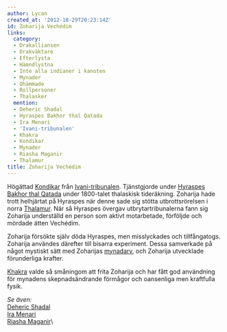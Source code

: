 ```yaml
---
author: Lycan
created_at: '2012-10-29T20:23:14Z'
id: Zoharija Vechédim
links:
  category:
  - Drakalliansen
  - Drakväktare
  - Efterlysta
  - Hämndlystna
  - Inte alla indianer i kanoten
  - Mynader
  - Ohämmade
  - Rollpersoner
  - Thalasker
  mention:
  - Deheric Shadal
  - Hyraspes Bakhor thal Qatada
  - Ira Menari
  - 'Ivani-tribunalen'
  - Khakra
  - Kondikar
  - Mynader
  - Riasha Maganir
  - Thalamur
title: Zoharija Vechédim
---
```


Högättad [Kondikar] från [Ivani-tribunalen]. Tjänstgjorde under [Hyraspes Bakhor thal Qatada] under
1800-talet thalaskisk tideräkning. Zoharija hade trott helhjärtat på Hyraspes när denne sade sig
stötta utbrottsrörelsen i norra [Thalamur]. När så Hyraspes övergav utbrytartribunalerna fann sig
Zoharija underställd en person som aktivt motarbetade, förföljde och mördade ätten Vechédim.

Zoharija försökte själv döda Hyraspes, men misslyckades och tillfångatogs. Zoharija användes
därefter till bisarra experiment. Dessa samverkade på något mystiskt sätt med Zoharijas [mynadarv],
och Zoharija utvecklade förunderliga krafter.

[Khakra] valde så småningom att frita Zoharija och har fått god användning för mynadens
skepnadsändrande förmågor och oansenliga men kraftfulla fysik.

*Se även:*\
[Deheric Shadal][]\
[Ira Menari][]\
[Riasha Maganir]\

  [Kondikar]: Kondikar
  [Ivani-tribunalen]: Ivani-tribunalen
  [Hyraspes Bakhor thal Qatada]: Hyraspes_Bakhor_thal_Qatada
  [Thalamur]: Thalamur
  [mynadarv]: Mynader
  [Khakra]: Khakra
  [Deheric Shadal]: Deheric_Shadal
  [Ira Menari]: Ira_Menari
  [Riasha Maganir]: Riasha_Maganir